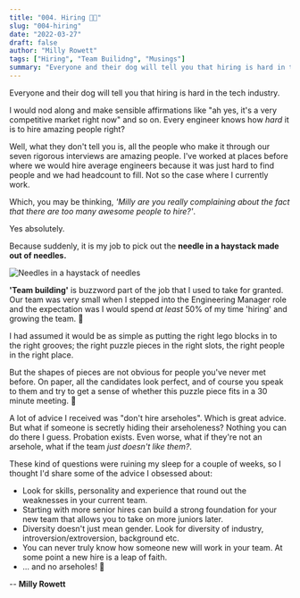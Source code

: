 ```yaml
---
title: "004. Hiring 👩‍💼"
slug: "004-hiring"
date: "2022-03-27"
draft: false
author: "Milly Rowett"
tags: ["Hiring", "Team Builidng", "Musings"]
summary: "Everyone and their dog will tell you that hiring is hard in the tech industry. What if I told you the problem isn't that it's too hard... it's that it's too easy..."
---
```


Everyone and their dog will tell you that hiring is hard in the tech industry.

I would nod along and make sensible affirmations like "ah yes, it's a very competitive
market right now" and so on. Every engineer knows how _hard_ it is to hire
amazing people right?

Well, what they don't tell you is, all the people who make it through our seven
rigorous interviews are amazing people. I've worked at places before where we would hire
average engineers because it was just hard to find people and we had headcount to fill. 
Not so the case where I currently work.

Which, you may be thinking, _'Milly are you really complaining about the fact
that there are too many awesome people to hire?'_. 

Yes absolutely. 

Because suddenly, it is my job to pick out the **needle in a haystack made out of
needles.** 

![Needles in a haystack of needles](/images/Needles.jpg)

**'Team building'** is buzzword part of the job that I used to take for
granted. Our team was very small when I stepped into the Engineering Manager
role and the expectation was I would spend _at least_ 50% of my time 'hiring'
and growing the team. 🌱

I had assumed it would be as simple as putting the right lego blocks in to the
right grooves; the right puzzle pieces in the right slots, the right people in the right place. 

But the shapes of pieces are not obvious for people you've never met before. 
On paper, all the candidates look perfect, and of course you speak to them and try to get a sense of whether this
puzzle piece fits in a 30 minute meeting. 🧩

A lot of advice I received was "don't hire arseholes". Which is great advice.
But what if someone is secretly hiding their arseholeness? Nothing you can do
there I guess. Probation exists. Even worse, what if they're not an arsehole,
what if the team _just doesn't like them?_. 

These kind of questions were ruining my sleep for a couple of weeks, so I
thought I'd share some of the advice I obsessed about:

- Look for skills, personality and experience that round out the weaknesses in
    your current team.
- Starting with more senior hires can build a strong foundation for your new team that
    allows you to take on more juniors later.
- Diversity doesn't just mean gender. Look for diversity of industry,
    introversion/extroversion, background etc.
- You can never truly know how someone new will work in your team. At some point
    a new hire is a leap of faith.
- ... and no arseholes! 🚫

-- **Milly Rowett**

